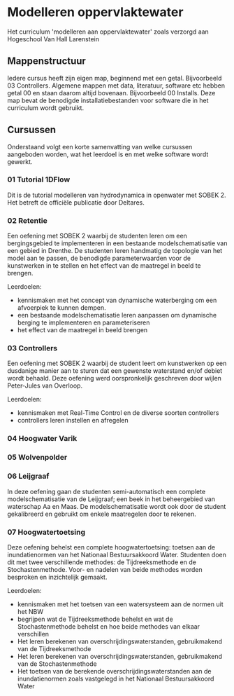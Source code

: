 # Modelleren oppervlaktewater
Het curriculum 'modelleren aan oppervlaktewater' zoals verzorgd aan Hogeschool Van Hall Larenstein

## Mappenstructuur
Iedere cursus heeft zijn eigen map, beginnend met een getal. Bijvoorbeeld 03 Controllers.
Algemene mappen met data, literatuur, software etc hebben getal 00 en staan daarom altijd bovenaan. 
Bijvoorbeeld 00 Installs. Deze map bevat de benodigde installatiebestanden voor software die in het curriculum wordt gebruikt.

## Cursussen
Onderstaand volgt een korte samenvatting van welke cursussen aangeboden worden, wat het leerdoel is en met welke software wordt gewerkt.

### 01 Tutorial 1DFlow
Dit is de tutorial modelleren van hydrodynamica in openwater met SOBEK 2. Het betreft de officiële publicatie door Deltares.

### 02 Retentie
Een oefening met SOBEK 2 waarbij de studenten leren om een bergingsgebied te implementeren in een bestaande modelschematisatie van een gebied in Drenthe. De studenten leren handmatig de topologie van het model aan te passen, de benodigde parameterwaarden voor de kunstwerken in te stellen en het effect van de maatregel in beeld te brengen.

Leerdoelen:
* kennismaken met het concept van dynamische waterberging om een afvoerpiek te kunnen dempen.
* een bestaande modelschematisatie leren aanpassen om dynamische berging te implementeren en parameteriseren
* het effect van de maatregel in beeld brengen

### 03 Controllers
Een oefening met SOBEK 2 waarbij de student leert om kunstwerken op een dusdanige manier aan te sturen dat een gewenste waterstand en/of debiet wordt behaald. Deze oefening werd oorspronkelijk geschreven door wijlen Peter-Jules van Overloop. 

Leerdoelen:
* kennismaken met Real-Time Control en de diverse soorten controllers
* controllers leren instellen en afregelen

### 04 Hoogwater Varik

### 05 Wolvenpolder

### 06 Leijgraaf
In deze oefening gaan de studenten semi-automatisch een complete modelschematisatie van de Leijgraaf; een beek in het beheergebied van waterschap Aa en Maas.
De modelschematisatie wordt ook door de student gekalibreerd en gebruikt om enkele maatregelen door te rekenen.

### 07 Hoogwatertoetsing
Deze oefening behelst een complete hoogwatertoetsing: toetsen aan de inundatienormen van het Nationaal Bestuursakkoord Water.
Studenten doen dit met twee verschillende methodes: de Tijdreeksmethode en de Stochastenmethode. Voor- en nadelen van beide methodes worden besproken en inzichtelijk gemaakt.

Leerdoelen:
* kennismaken met het toetsen van een watersysteem aan de normen uit het NBW
* begrijpen wat de Tijdreeksmethode behelst en wat de Stochastenmethode behelst en hoe beide methodes van elkaar verschillen
* Het leren berekenen van overschrijdingswaterstanden, gebruikmakend van de Tijdreeksmethode
* Het leren berekenen van overschrijdingswaterstanden, gebruikmakend van de Stochastenmethode
* Het toetsen van de berekende overschrijdingswaterstanden aan de inundatienormen zoals vastgelegd in het Nationaal Bestuursakkoord Water

